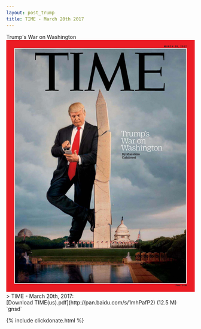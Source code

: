 ```yaml
---
layout: post_trump
title: TIME - March 20th 2017
---
```


<div class="message">
	Trump's War on Washington
</div>

<div class="cover">
<img src="/public/img/time/tm_usa_2017.03.20.jpg" />
</div>
<!--more-->
> TIME - March 20th, 2017:<br/>
[Download TIME(us).pdf](http://pan.baidu.com/s/1mhPafP2) (12.5 M)&ensp;
`gnsd` 

{% include clickdonate.html %}
